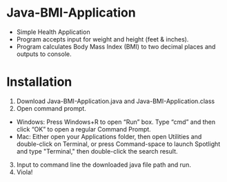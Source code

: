 # Java-BMI-Application
* Simple Health Application
* Program accepts input for weight and height (feet & inches). 
* Program calculates Body Mass Index (BMI) to two decimal places and outputs to console.


# Installation 
1. Download Java-BMI-Application.java and Java-BMI-Application.class
2. Open command prompt. 
* Windows: Press Windows+R to open “Run” box. Type “cmd” and then click “OK” to open a regular Command Prompt. 
* Mac: Either open your Applications folder, then open Utilities and double-click on Terminal, or press Command-space to launch Spotlight and type "Terminal," then double-click the search result.
3. Input to command line the downloaded java file path and run.
4. Viola! 

